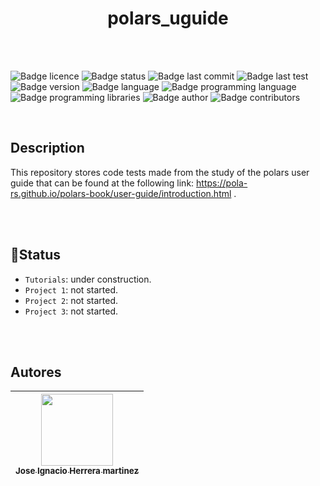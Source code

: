 <h1 align="center"> polars_uguide </h1>

</br>
</br>

![Badge licence](https://img.shields.io/badge/licence-GNU_GPLv3-orange)
![Badge status](https://img.shields.io/badge/status-under_construction-yellow)
![Badge last commit](https://img.shields.io/badge/last_commit-May_2023-brightgreen)
![Badge last test](https://img.shields.io/badge/last_test-success-brightgreen)
![Badge version](https://img.shields.io/badge/version-beta_0.0.1-blue)
![Badge language](https://img.shields.io/badge/language-US_english-blue)
![Badge programming language](https://img.shields.io/badge/programming_language-Jupiter_Notebooks/Python-orange)
![Badge programming libraries](https://img.shields.io/badge/programming_libraries-Polars-orange)
![Badge author](https://img.shields.io/badge/author-Ignacio_Herrera-blue)
![Badge contributors](https://img.shields.io/badge/contributors-None-blue)

</br>

## Description
This repository stores code tests made from the study of the polars user guide that can be found at the following link: https://pola-rs.github.io/polars-book/user-guide/introduction.html .
 
</br>
</br>

## :hammer:Status

- `Tutorials`: under construction.
- `Project 1`: not started.
- `Project 2`: not started.
- `Project 3`: not started.



</br>
</br>

## Autores

| [<img src="https://avatars.githubusercontent.com/u/48035706?v=4" width=115><br><sub>Jose Ignacio Herrera martinez</sub>](https://github.com/Ignacio-Herrera) |
| :---: |

